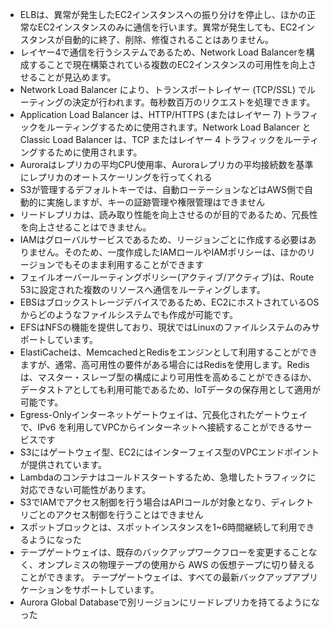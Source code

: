 - ELBは、異常が発生したEC2インスタンスへの振り分けを停止し、ほかの正常なEC2インスタンスのみに通信を行います。異常が発生しても、EC2インスタンスが自動的に終了、削除、修復されることはありません。
- レイヤー4で通信を行うシステムであるため、Network Load Balancerを構成することで現在構築されている複数のEC2インスタンスの可用性を向上させることが見込めます。
- Network Load Balancer により、トランスポートレイヤー (TCP/SSL) でルーティングの決定が行われます。毎秒数百万のリクエストを処理できます。
- Application Load Balancer は、HTTP/HTTPS (またはレイヤー 7) トラフィックをルーティングするために使用されます。Network Load Balancer と Classic Load Balancer は、TCP またはレイヤー 4 トラフィックをルーティングするために使用されます。
- Auroraはレプリカの平均CPU使用率、Auroraレプリカの平均接続数を基準にレプリカのオートスケーリングを行ってくれる
- S3が管理するデフォルトキーでは、自動ローテーションなどはAWS側で自動的に実施しますが、キーの証跡管理や権限管理はできません
- リードレプリカは、読み取り性能を向上させるのが目的であるため、冗長性を向上させることはできません。
- IAMはグローバルサービスであるため、リージョンごとに作成する必要はありません。そのため、一度作成したIAMロールやIAMポリシーは、ほかのリージョンでもそのまま利用することができます
- フェイルオーバールーティングポリシー(アクティブ/アクティブ)は、Route 53に設定された複数のリソースへ通信をルーティングします。
- EBSはブロックストレージデバイスであるため、EC2にホストされているOSからどのようなファイルシステムでも作成が可能です。
- EFSはNFSの機能を提供しており、現状ではLinuxのファイルシステムのみサポートしています。
- ElastiCacheは、MemcachedとRedisをエンジンとして利用することができますが、通常、高可用性の要件がある場合にはRedisを使用します。Redisは、マスター・スレーブ型の構成により可用性を高めることができるほか、データストアとしても利用可能であるため、IoTデータの保存用として適用が可能です。
- Egress-Onlyインターネットゲートウェイは、冗長化されたゲートウェイで、IPv6 を利用してVPCからインターネットへ接続することができるサービスです
- S3にはゲートウェイ型、EC2にはインターフェイス型のVPCエンドポイントが提供されています。
- Lambdaのコンテナはコールドスタートするため、急増したトラフィックに 対応できない可能性があります。
- S3でIAMでアクセス制御を行う場合はAPIコールが対象となり、ディレクトリごとのアクセス制御を行うことはできません
- スポットブロックとは、スポットインスタンスを1~6時間継続して利用できるようになった
- テープゲートウェイは、既存のバックアップワークフローを変更することなく、オンプレミスの物理テープの使用から AWS の仮想テープに切り替えることができます。 テープゲートウェイは、すべての最新バックアップアプリケーションをサポートしています。
- Aurora Global Databaseで別リージョンにリードレプリカを持てるようになった
